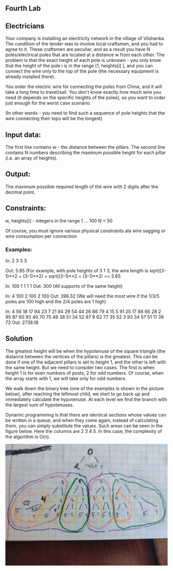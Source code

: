 ## Fourth Lab 

## Electricians

Your company is installing an electricity network in the village of Vilshanka.  The condition of the tender was to involve local craftsmen, and you had to agree to it.  These craftsmen are peculiar, and as a result you have N poles/electrical poles that are located at a distance w from each other.  The problem is that the exact height of each pole is unknown - you only know that the height of the pole i is in the range [1, heights[i] ], and you can connect the wire only to the top of the pole (the necessary equipment is already installed there).

You order the electric wire for connecting the poles from China, and it will take a long time to travel/sail.	  You don't know exactly how much wire you need (it depends on the specific heights of the poles), so you want to order just enough for the worst case scenario.

(In other words - you need to find such a sequence of pole heights that the wire connecting their tops will be the longest)

## Input data:

The first line contains w - the distance between the pillars. The second line contains N numbers describing the maximum possible height for each pillar (i.e. an array of heights).

## Output:

The maximum possible required length of the wire with 2 digits after the decimal point.

## Constraints:

w, heights[i] - integers in the range 1 ... 100
N < 50

Of course, you must ignore various physical constraints ala wire sagging or wire consumption per connection

### Examples:
In:
2
3 3 3

Out:
5.65
(For example, with pole heights of 3 1 3, the wire length is sqrt((3-1)**2 + (3-1)**2) + sqrt((3-1)**2 + (3-1)**2) == 5.65

In:
100
1 1 1 1
Out:
300
(All supports of the same height)

In:
4
100 2 100 2 100
Out:
396.32
(We will need the most wire if the 1/3/5 poles are 100 high and the 2/4 poles are 1 high)

In:
4
56 18 17 94 23 7 21 94 29 54 44 26 86 79 4 15 5 91 25 17 88 66 28 2 95 97 60 93 40 70 75 48 38 51 34 52 87 8 62 77 35 52 3 93 34 57 51 11 39 72
Out:
2738.18

## Solution

The greatest height will be when the hypotenuse of the square triangle (the distance between the vertices of the pillars) is the greatest. This can be done if one of the adjacent pillars is set to height 1, and the other is left with the same height. But we need to consider two cases. The first is when height 1 is for even numbers of posts, 2 for odd numbers. Of course, when the array starts with 1, we will take only for odd numbers.

We walk down the binary tree (one of the examples is shown in the picture below), after reaching the leftmost child, we start to go back up and immediately calculate the hypotenuse. At each level we find the branch with the largest sum of hypotenuses.

Dynamic programming is that there are identical sections whose values can be written in a queue, and when they come again, instead of calculating them, you can simply substitute the values.
Such areas can be seen in the figure below. 
Here the columns are 2 3 4 5. 
In this case, the complexity of the algorithm is O(n).

![Diagram](/Lab4/assets/Diagram.jpg)





